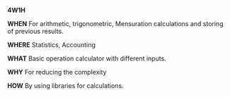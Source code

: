 ﻿**4W1H**

**WHEN** 
For arithmetic, trigonometric, Mensuration calculations and storing of previous results.

**WHERE**
Statistics, Accounting

**WHAT**
Basic operation calculator with different inputs.

**WHY**
For reducing the complexity

**HOW**
By using libraries for calculations.
